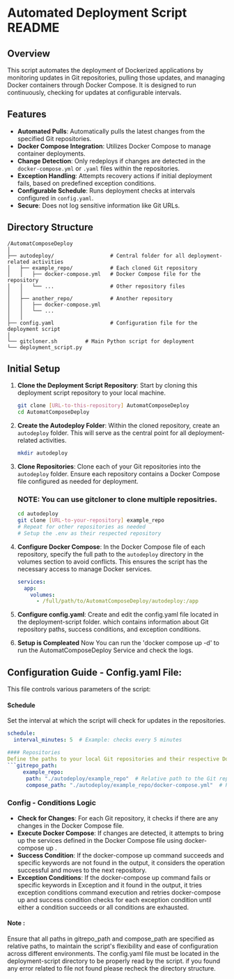 # Automated Deployment Script README

## Overview
This script automates the deployment of Dockerized applications by monitoring updates in Git repositories, pulling those updates, and managing Docker containers through Docker Compose. It is designed to run continuously, checking for updates at configurable intervals.
## Features
- **Automated Pulls**: Automatically pulls the latest changes from the specified Git repositories.
- **Docker Compose Integration**: Utilizes Docker Compose to manage container deployments.
- **Change Detection**: Only redeploys if changes are detected in the `docker-compose.yml` or `.yaml` files within the repositories.
- **Exception Handling**: Attempts recovery actions if initial deployment fails, based on predefined exception conditions.
- **Configurable Schedule**: Runs deployment checks at intervals configured in `config.yaml`.
- **Secure**: Does not log sensitive information like Git URLs.

## Directory Structure
```
/AutomatComposeDeploy
│
├── autodeploy/                  # Central folder for all deployment-related activities
│   ├── example_repo/            # Each cloned Git repository
│   │   ├── docker-compose.yml   # Docker Compose file for the repository
│   │   └── ...                  # Other repository files
│   │
│   ├── another_repo/            # Another repository
│   │   ├── docker-compose.yml
│   │   └── ...
│   │
├── config.yaml                  # Configuration file for the deployment script
│
└── gitcloner.sh         # Main Python script for deployment
└── deployment_script.py
```
## Initial Setup

1. **Clone the Deployment Script Repository**: Start by cloning this deployment script repository to your local machine.
    ```bash
    git clone [URL-to-this-repository] AutomatComposeDeploy
    cd AutomatComposeDeploy

    ```

2. **Create the Autodeploy Folder**: Within the cloned repository, create an `autodeploy` folder. This will serve as the central point for all deployment-related activities.

    ```bash
    mkdir autodeploy
    ```

3. **Clone Repositories**: Clone each of your Git repositories into the `autodeploy` folder. Ensure each repository contains a Docker Compose file configured as needed for deployment.
    ### NOTE: You can use gitcloner to clone multiple repositries.
    ```bash
    cd autodeploy
    git clone [URL-to-your-repository] example_repo
    # Repeat for other repositories as needed
    # Setup the .env as their respected repository
    ```

4. **Configure Docker Compose**: In the Docker Compose file of each repository, specify the full path to the `autodeploy` directory in the volumes section to avoid conflicts. This ensures the script has the necessary access to manage Docker services.

    ```yaml
    services:
      app:
        volumes:
          - /full/path/to/AutomatComposeDeploy/autodeploy:/app
    ```
5. **Configure config.yaml**: Create and edit the config.yaml file located in the deployment-script folder. which contains information about Git repository paths, success conditions, and exception conditions.

6. **Setup is Compleated** Now You can run the 'docker compose up -d' to run the AutomatComposeDeploy Service and check the logs.


## Configuration Guide - Config.yaml File: 
This file controls various parameters of the script:

#### Schedule
Set the interval at which the script will check for updates in the repositories.
```yaml
schedule:
  interval_minutes: 5  # Example: checks every 5 minutes

#### Repositories
Define the paths to your local Git repositories and their respective Docker Compose files. Use the format ./autodeploy/git-repo-name for the repository paths to ensure proper directory referencing.
```gitrepo_path:
     example_repo:
      path: "./autodeploy/example_repo"  # Relative path to the Git repository within autodeploy
      compose_path: "./autodeploy/example_repo/docker-compose.yml"  # Relative path to the Docker Compose file 
```

### Config - Conditions Logic
- **Check for Changes**: For each Git repository, it checks if there are any changes in the Docker Compose file.
- **Execute Docker Compose**: If changes are detected, it attempts to bring up the services defined in the Docker Compose file using docker-compose up .
- **Success Condition**: If the docker-compose up command succeeds and specific keywords are not found in the output, it considers the operation successful and moves to the next repository.
- **Exception Conditions**: If the docker-compose up command fails or specific keywords in Exception and it found in the output, it tries exception conditions command execution and retries docker-compose up and 
  success condition checks for each exception condition until either a condition succeeds or all conditions are exhausted.




#### Note :
Ensure that all paths in gitrepo_path and compose_path are specified as relative paths, to maintain the script's flexibility and ease of configuration across different environments.
The config.yaml file must be located in the deployment-script directory to be properly read by the script. if you found any error related to file not found please recheck  the directory structure.




